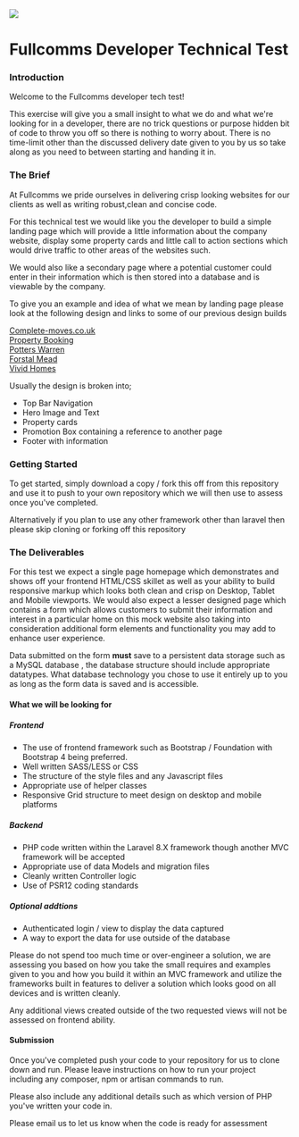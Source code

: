 <img src="https://fullcomms.co.uk/wp-content/uploads/2017/09/logo.png">
<h1>Fullcomms Developer Technical Test</h1>

<h3>Introduction</h2>
<p>Welcome to the Fullcomms developer tech test!</p>
<p>This exercise will give you a small insight to what we do and what we're looking for in a developer, there are no
 trick questions or purpose hidden bit of code to throw you off so there is nothing to worry about. There is no time-limit 
 other than the discussed delivery date given to you by us so take along as you need to between starting and handing
  it in.
 </p>
 
 <h3>The Brief</h3>
 <p>At Fullcomms we pride ourselves in delivering crisp looking websites for our clients as well as writing robust,clean
  and concise code.</p>
  
<p>For this technical test we would like you the developer to build a simple landing page which will provide a little
 information about the company website, display some property cards and little call to action sections which would
  drive traffic to other areas of the websites such.</p>
  <p>We would also like a secondary page where a potential customer
   could enter in their information which is then stored into a database and is viewable by the company.
 </p>
 
 <p>To give you an example and idea of what we mean by landing page please look at the following design and links to
  some of our previous design builds</p>

 
 <a href='https://complete-moves.co.uk/'>Complete-moves.co.uk</a><br>
 <a href='https://propertybooking.co.uk/'>Property Booking</a><br>
 <a href='https://potterswarren.co.uk/'>Potters Warren</a><br>
 <a href='https://forstalmead.co.uk/'>Forstal Mead</a><br>
 <a href='https://yourvividhome.co.uk/'>Vivid Homes</a><br>
 
 <p>Usually the design is broken into;</p>
 <ul>
 <li>Top Bar Navigation</li>
 <li>Hero Image and Text</li>
 <li>Property cards</li>
 <li>Promotion Box containing a reference to another page</li>
 <li>Footer with information</li>
 </ul>
 
 <h3>Getting Started</h3>
 <p>To get started, simply download a copy / fork this off from this repository and use it to push to your own
  repository
  which we will
  then use to assess once you've completed.
 </p>
 
 <p>Alternatively if you plan to use any other framework other than laravel then please skip cloning or forking off
  this repository
 </p>
 
 <h3>The Deliverables</h3>
 <p>For this test we expect a single page homepage which demonstrates and shows off your frontend HTML/CSS skillet
  as well as your ability to build responsive markup which looks both clean and crisp on  Desktop, Tablet and
   Mobile viewports. We would also expect a lesser designed page which contains a form which allows customers to submit
    their information and interest in a particular home on this mock website also taking into consideration additional
     form elements and functionality you may add to enhance user experience.
  </p>
  
  <p>Data submitted on the form <strong>must</strong> save to a persistent data storage such as a MySQL database
  , the database structure should include appropriate datatypes. What database technology you chose to use it
   entirely up to you as long as the form data is saved and is accessible.
  </p>
 
 
 <h4>What we will be looking for</h4>
 
 <h5>Frontend</h5>
<ul>
<li>The use of frontend framework such as Bootstrap / Foundation with Bootstrap 4 being preferred.</li>
<li>Well written SASS/LESS or CSS</li>
<li>The structure of the style files and any Javascript files</li>
<li>Appropriate use of helper classes</li>
<li>Responsive Grid structure to meet design on desktop and mobile platforms</li>
</ul>

<h5>Backend</h5>
<ul>
<li>PHP code written within the Laravel 8.X framework though another MVC framework will be accepted</li>
<li>Appropriate use of data Models and migration files</li>
<li>Cleanly written Controller logic</li>
<li>Use of PSR12 coding standards</li>
</ul>

<h5>Optional addtions</h5>
<ul>
<li>Authenticated login / view to display the data captured</li>
<li>A way to export the data for use outside of the database</li>
</ul>
  
<p>Please do not spend too much time or over-engineer a solution,  we are assessing you based on how you take the small
 requires and examples given to you and how you build it within an MVC framework and utilize the frameworks built in
  features to deliver a solution which looks good on all devices and is written cleanly.
</p>

<p>Any additional views created outside of the two requested views will not be assessed on frontend ability.</p>

<h4>Submission</h4>
<p>Once you've completed push your code to your repository for us to clone down and run. Please leave instructions on
 how to run your project including any composer, npm or artisan commands to run.
</p>

<p>Please also include any additional details such as which version of PHP you've written your code in.</p>

<p>Please email us to let us know when the code is ready for assessment</p>

